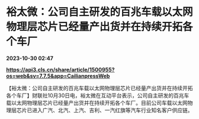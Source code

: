 # 裕太微：公司自主研发的百兆车载以太网物理层芯片已经量产出货并在持续开拓各个车厂

**2023-10-30 02:47**

**https://api3.cls.cn/share/article/1500955?os=web&sv=7.7.5&app=CailianpressWeb**

【裕太微：公司自主研发的百兆车载以太网物理层芯片已经量产出货并在持续开拓各个车厂】财联社10月30日电，裕太微在互动平台表示，公司自主研发的百兆车载以太网物理层芯片已经量产出货并在持续开拓各个车厂。目前公司车载以太网物理层芯片已进入广汽、北汽、上汽、吉利、一汽红旗等汽车行业知名客户供应链。